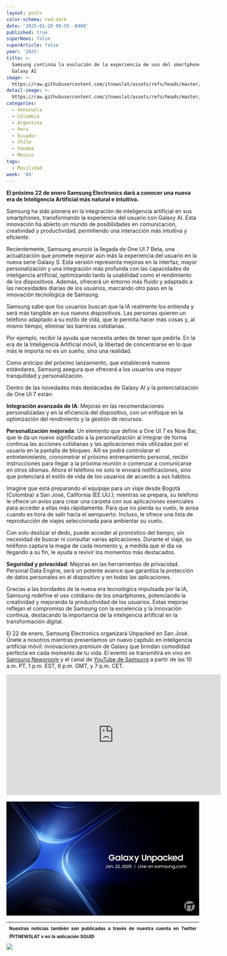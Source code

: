 ```yaml
---
layout: posts
color-schema: red-dark
date: '2025-01-20 09:55 -0400'
published: true
superNews: false
superArticle: false
year: '2025'
title: >-
  Samsung continúa la evolución de la experiencia de uso del smartphone con
  Galaxy AI
image: >-
  https://raw.githubusercontent.com/itnewslat/assets/refs/heads/master/img/540x320/GU-2025-p.jpg
detail-image: >-
  https://raw.githubusercontent.com/itnewslat/assets/refs/heads/master/img/1024x680/GU-2025-g.jpg
categories:
  - Venezuela
  - Colombia
  - Argentina
  - Perú
  - Ecuador
  - Chile
  - Panama
  - Mexico
tags:
  - Movilidad
week: '04'
---
```

**El próximo 22 de enero Samsung Electronics dará a conocer una nueva era de Inteligencia Artificial más natural e intuitiva.**

Samsung ha sido pionera en la integración de inteligencia artificial en sus smartphones, transformando la experiencia del usuario con Galaxy AI. Esta innovación ha abierto un mundo de posibilidades en comunicación, creatividad y productividad, permitiendo una interacción más intuitiva y eficiente.

Recientemente, Samsung anunció la llegada de One UI 7 Beta, una actualización que promete mejorar aún más la experiencia del usuario en la nueva serie Galaxy S. Esta versión representa mejoras en la interfaz, mayor personalización y una integración más profunda con las capacidades de inteligencia artificial, optimizando tanto la usabilidad como el rendimiento de los dispositivos. Además, ofrecerá un entorno más fluido y adaptado a las necesidades diarias de los usuarios, marcando otro paso en la innovación tecnológica de Samsung.

Samsung sabe que los usuarios buscan que la IA realmente los entienda y será más tangible en sus nuevos dispositivos. Las personas quieren un teléfono adaptado a su estilo de vida, que le permita hacer más cosas y, al mismo tiempo, eliminar las barreras cotidianas.

Por ejemplo, recibir la ayuda que necesita antes de tener que pedirla. En la era de la Inteligencia Artificial móvil, la libertad de concentrarse en lo que más le importa no es un sueño, sino una realidad.

Como anticipo del próximo lanzamiento, que establecerá nuevos estándares, Samsung asegura que ofrecerá a los usuarios una mayor tranquilidad y personalización.

Dentro de las novedades más destacadas de Galaxy AI y la potencialización de One UI 7 están:

**Integración avanzada de IA**: Mejoras en las recomendaciones personalizadas y en la eficiencia del dispositivo, con un enfoque en la optimización del rendimiento y la gestión de recursos.

**Personalización mejorada**: Un elemento que define a One UI 7 es Now Bar, que le da un nuevo significado a la personalización al integrar de forma continua las acciones cotidianas y las aplicaciones más utilizadas por el usuario en la pantalla de bloqueo. Allí se podrá controlarar el entretenimiento, cronometrar el próximo entrenamiento personal, recibir instrucciones para llegar a la próxima reunión o comenzar a comunicarse en otros idiomas. Ahora el teléfono no solo le enviará notificaciones, sino que potenciará el estilo de vida de los usuarios de acuerdo a sus hábitos.

Imagine que está preparando el equipaje para un viaje desde Bogotá (Colombia) a San José, California (EE.UU.); mientras se prepara, su teléfono le ofrece un aviso para crear una carpeta con sus aplicaciones esenciales para acceder a ellas más rápidamente. Para que no pierda su vuelo, le avisa cuando es hora de salir hacia el aeropuerto. Incluso, le ofrece una lista de reproducción de viajes seleccionada para ambientar su vuelo.

Con solo deslizar el dedo, puede acceder al pronóstico del tiempo, sin necesidad de buscar ni consultar varias aplicaciones. Durante el viaje, su teléfono captura la magia de cada momento y, a medida que el día va llegando a su fin, le ayuda a revivir los momentos más destacados.

**Seguridad y privacidad**: Mejoras en las herramientas de privacidad. Personal Data Engine, será un potente avance que garantiza la protección de datos personales en el dispositivo y en todas las aplicaciones.

Gracias a las bondades de la nueva era tecnológica impulsada por la IA, Samsung redefine el uso cotidiano de los smartphones, potenciando la creatividad y mejorando la productividad de los usuarios. Estas mejoras reflejan el compromiso de Samsung con la excelencia y la innovación continua, destacando la importancia de la inteligencia artificial en la transformación digital.

El 22 de enero, Samsung Electronics organizará Unpacked en San José. Únete a nosotros mientras presentamos un nuevo capítulo en inteligencia artificial móvil: innovaciones premium de Galaxy que brindan comodidad perfecta en cada momento de tu vida. El evento se transmitirá en vivo en [Samsung Newsroom](http://news.samsung.com/latin) y el canal de [YouTube de Samsung](https://www.youtube.com/samsungpanama) a partir de las 10 a.m. PT, 1 p.m. EST, 6 p.m. GMT, y 7 p.m. CET.

<iframe width="560" height="315" src="https://www.youtube.com/embed/HinL5jCy_oI?si=c4XfKc4lfXk6UEg8" title="YouTube video player" frameborder="0" allow="accelerometer; autoplay; clipboard-write; encrypted-media; gyroscope; picture-in-picture; web-share" referrerpolicy="strict-origin-when-cross-origin" allowfullscreen></iframe>

![](https://raw.githubusercontent.com/itnewslat/assets/refs/heads/master/img/540x320/GU-2025-p.jpg)

<table style="height: 42px;" width="569">
<tbody>
<tr>
<td style="text-align: justify;"><sub><strong>Nuestras noticias también son publicadas a través de nuestra cuenta en Twitter <a href="https://twitter.com/itnewslat?lang=es">@ITNEWSLAT</a> y en la aplicación <a href="https://squidapp.co/en/">SQUID</a></strong></sub></td>
</tr>
</tbody>
</table>

<img src="https://tracker.metricool.com/c3po.jpg?hash=56f88a41e39ab42c063cc51676587a04"/>